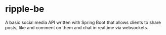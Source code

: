 # ripple-be
A basic social media API written with Spring Boot that allows clients to share posts, like and comment on them and chat in realtime via websockets.
